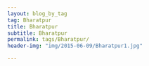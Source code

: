 ```yaml
---
layout: blog_by_tag
tag: Bharatpur
title: Bharatpur
subtitle: Bharatpur
permalink: tags/Bharatpur/
header-img: "img/2015-06-09/Bharatpur1.jpg"

---
```

